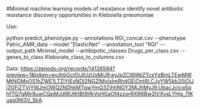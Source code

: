 #Minimal machine learning models of resistance identify novel antibiotic resistance discovery opportunities in Klebsiella pneumoniae


Use:

python predict_phenotype.py --annotations RGI_concat.csv --phenotype Patric_AMR_data --model "ElasticNet" --annotation_tool "RGI" --output_path Minimal_model --antibipotic_classes Drugs_per_class.csv --genes_to_class Kleborate_class_to_columns.csv

Data: https://zenodo.org/records/14126594?preview=1&token=eyJhbGciOiJIUzUxMiJ9.eyJpZCI6IjNiZTcxYzBmLTEwMWMtNGMxOS1hZWE1LTZlYjExNDI2NGZlMyIsImRhdGEiOnt9LCJyYW5kb20iOiJjZGFiZTVjYWJmOWQ2NDhkMTgwYmQ3ZjhhNGY2MjJhMyJ9.UbacJcicqSqhfTQ7gMir8uwCQpMJdl8UlKtBt9ifkVsHGaOf4zzorRXR6Bw2IVXvsLYhlg_7IKuas0Nl3V_SkA
